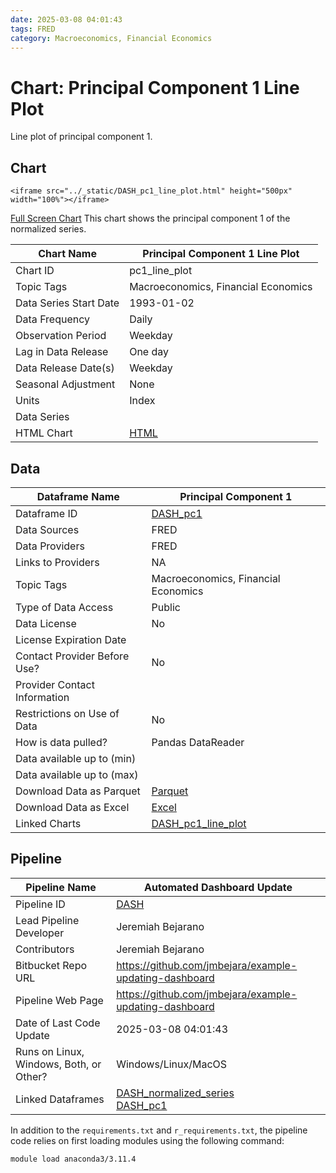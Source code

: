 ```yaml
---
date: 2025-03-08 04:01:43
tags: FRED
category: Macroeconomics, Financial Economics
---
```


# Chart: Principal Component 1 Line Plot
Line plot of principal component 1.

## Chart
```{raw} html
<iframe src="../_static/DASH_pc1_line_plot.html" height="500px" width="100%"></iframe>
```
[Full Screen Chart](../download_chart/DASH_pc1_line_plot.html)
This chart shows the principal component 1 of the normalized series.



| Chart Name             | Principal Component 1 Line Plot                                             |
|------------------------|------------------------------------------------------------|
| Chart ID               | pc1_line_plot                                               |
| Topic Tags             | Macroeconomics, Financial Economics                                |
| Data Series Start Date | 1993-01-02                                 |
| Data Frequency         | Daily                                         |
| Observation Period     | Weekday                                     |
| Lag in Data Release    | One day                                    |
| Data Release Date(s)   | Weekday                                     |
| Seasonal Adjustment    | None                                    |
| Units                  | Index                                                  |
| Data Series            |                                             |
| HTML Chart             | [HTML](../download_chart/DASH_pc1_line_plot.html)    |

## Data

| Dataframe Name                 | Principal Component 1                                                   |
|--------------------------------|--------------------------------------------------------------------------------------|
| Dataframe ID                   | [DASH_pc1](../dataframes/DASH_pc1.md)                       |
| Data Sources                   | FRED                                        |
| Data Providers                 | FRED                                      |
| Links to Providers             | NA                             |
| Topic Tags                     | Macroeconomics, Financial Economics                                          |
| Type of Data Access            | Public                                              |
| Data License                   | No                                                     |
| License Expiration Date        |                                           |
| Contact Provider Before Use?   | No                                         |
| Provider Contact Information   |                                             |
| Restrictions on Use of Data    | No                                               |
| How is data pulled?            | Pandas DataReader                                                    |
| Data available up to (min)     |                                                              |
| Data available up to (max)     |                                                              |
| Download Data as Parquet       | [Parquet](../download_dataframe/DASH_pc1.parquet)            |
| Download Data as Excel         | [Excel](../download_dataframe/DASH_pc1.xlsx)                 |
| Linked Charts                  |   [DASH_pc1_line_plot](../charts/DASH_pc1_line_plot.md)<br>   |

## Pipeline

| Pipeline Name                   | Automated Dashboard Update                       |
|---------------------------------|--------------------------------------------------------|
| Pipeline ID                     | [DASH](../index.md)              |
| Lead Pipeline Developer         | Jeremiah Bejarano             |
| Contributors                    | Jeremiah Bejarano           |
| Bitbucket Repo URL              | https://github.com/jmbejara/example-updating-dashboard                        |
| Pipeline Web Page               | <a href="https://github.com/jmbejara/example-updating-dashboard">https://github.com/jmbejara/example-updating-dashboard</a>      |
| Date of Last Code Update        | 2025-03-08 04:01:43           |
| Runs on Linux, Windows, Both, or Other? |Windows/Linux/MacOS|
| Linked Dataframes               |  [DASH_normalized_series](../dataframes/DASH_normalized_series.md)<br>  [DASH_pc1](../dataframes/DASH_pc1.md)<br>  |


In addition to the `requirements.txt` and `r_requirements.txt`, the pipeline code relies
on first loading modules using the following command:
```
module load anaconda3/3.11.4
```